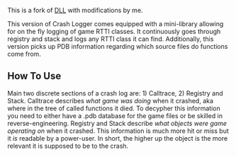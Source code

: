 This is a fork of [DLL](https://github.com/DavidJCobb/tes4-crash-logger) with modifications by me.

This version of Crash Logger comes equipped with a mini-library allowing for on the fly logging of game RTTI classes. It continuously goes through registry and stack and logs any RTTI class it can find.
Additionally, this version picks up PDB information regarding which source files do functions come from.

## How To Use

Main two discrete sections of a crash log are: 1) Calltrace, 2) Registry and Stack.
Calltrace describes *what game was doing* when it crashed, aka where in the tree of called functions it died. To decypher this information you need to either have a .pdb database for the game files or be skilled in reverse-engineering.
Registry and Stack describe *what objects were game operating on* when it crashed. This information is much more hit or miss but it *is* readable by a power-user. In short, the higher up the object is the more relevant it is supposed to be to the crash.